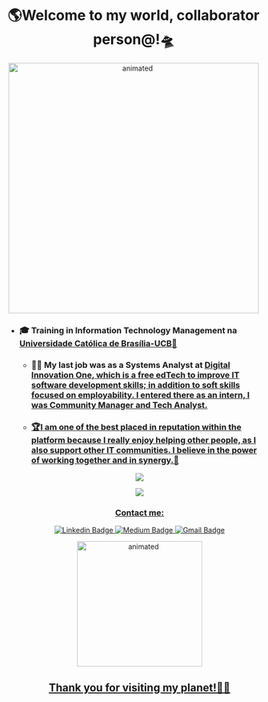 <p>
<h1 align="center"><b>🌎Welcome to my world, collaborator person@!🛸</b></h1>
</p>

<p align="center">
  <img src="https://media.giphy.com/media/Yh0Q9G40KirBYM6tIs/giphy.gif" width="500" alt="animated"/>
</p>

<ul>
  <p><li><h3><b>🎓 Training in <b> Information Technology Management</b> na <a href="https://ucb.catolica.edu.br/">Universidade Católica de Brasília-UCB</b>📓</a></li></p>

<ul>
  
 <p><li><h3>👨‍💻 My last job was as a Systems Analyst at <u><a href="https://dio.me/">Digital Innovation One</a>, which is a free edTech to improve IT software development skills; in addition to soft skills focused on employability. I entered there as an intern, I was Community Manager and Tech Analyst.</h3></li></p>



<p><li><h3>🏆I am one of the best placed in reputation within the platform because I really enjoy helping other people, as I also support other IT communities. I believe in the power of working together and in synergy.🙏</h3></li></p>
  
</ul>
<p align="center">
  <img align="center" src="https://github-readme-stats.vercel.app/api/top-langs/?username=Guedesou&layout=compact&theme=highcontrast"> 
</p>

<p align="center">
  <img align="center" src="https://github-readme-stats.vercel.app/api?username=Guedesou&show_icons=true&theme=highcontrast"> 
</p>

<h3 align="center">Contact me:</h3>

<p align="center">
<a href="https://www.linkedin.com/in/guedesou/" target="blank"><img alt="Linkedin Badge" src="https://img.shields.io/badge/-Thiago%20Guedes-black?style=flat-square&logo=Linkedin&logoColor=white&link=https://www.linkedin.com/in/guedesou/"/></a>
 <a href="https://guedesou.medium.com" target="blank"><img alt="Medium Badge" src="https://img.shields.io/badge/-Thiago%20Guedes-black?style=flat-square&logo=Medium&logoColor=white&link=https://guedesou.medium.com/"/></a>
<a href="mailto:sradtsor@gmail.com" target="blank"><img alt="Gmail Badge" src="https://img.shields.io/badge/-sradtsor@gmail.com-black?style=flat-square&logo=Gmail&logoColor=orange&link=mailto:sradtsor@gmail.com"/></a></p>

  
<p align="center">
<img src="https://media0.giphy.com/media/VTtANKl0beDFQRLDTh/giphy.gif?cid=ecf05e47xjqleacp3bla5o77tk5yfaywkxzqfiw0jvth4hmo&rid=giphy.gif" width="250" alt="animated" /> 
  </p>
  
<h2 align="center"><b>Thank you for visiting my planet!👨‍🚀</b></h2>
